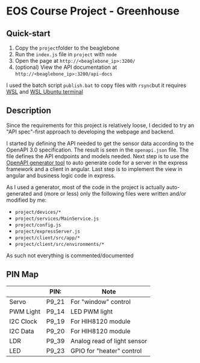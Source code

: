 # EOS Course Project - Greenhouse 

## Quick-start
1. Copy the `project`folder to the beaglebone
2. Run the `index.js` file in `project` with `node`
3. Open the page at `http://<beaglebone_ip>:3200/`
4. (optional) View the API documentation at `http://<beaglebone_ip>:3200/api-docs`

I used the batch script `publish.bat` to copy files with `rsync`but it requires [WSL](https://docs.microsoft.com/en-us/windows/wsl/about) and [WSL Ubuntu terminal](https://www.microsoft.com/en-us/p/ubuntu/9nblggh4msv6) 

## Description

Since the requirements for this project is relatively loose, I decided to try an "API spec"-first approach to developing the webpage and backend.

I started by defining the API needed to get the sensor data according to the OpenAPI 3.0 specification. The result is seen in the `openapi.json` file. 
The file defines the API endpoints and models needed.
Next step is to use the [OpenAPI generator tool](https://github.com/OpenAPITools/openapi-generator) to auto generate code for a server in the express framework and a client in angular.
Last step is to implement the view in angular and business logic code in express.

As I used a generator, most of the code in the project is actually auto-generated and (more or less) only the following files were written and/or modified by me:
* `project/devices/*`
* `project/services/MainService.js`
* `project/config.js`
* `project/expressServer.js`
* `project/client/src/app/*`
* `project/client/src/environments/*`

As such not everything is commented/documented
  

## PIN Map
|           | PIN:  | Note                        |
|-----------|-------|-----------------------------|
| Servo     | P9_21 | For "window" control        |
| PWM Light | P9_14 | LED PWM light               |
| I2C Clock | P9_19 | For HIH8120 module          |
| I2C Data  | P9_20 | For HIH8120 module          |
| LDR       | P9_39 | Analog read of light sensor |
| LED       | P9_23 | GPIO for "heater" control   |

